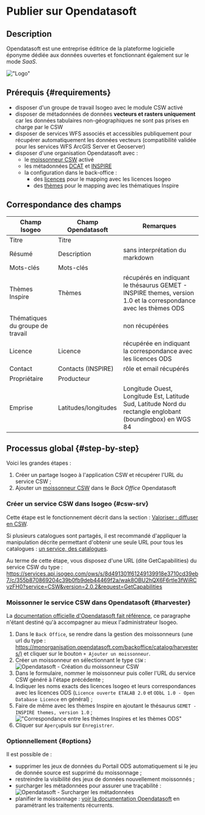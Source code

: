 # Publier sur Opendatasoft

## Description

Opendatasoft est une entreprise éditrice de la plateforme logicielle éponyme dédiée aux données ouvertes et fonctionnant également sur le mode _SaaS_.

!["Logo"](/assets/ods/logo_ods.png)

## Prérequis {#requirements}

- disposer d'un groupe de travail Isogeo avec le module CSW activé
- disposer de métadonnées de données **vecteurs et rasters uniquement** car les données tabulaires non-géographiques ne sont pas prises en charge par le CSW
- disposer de services WFS associés et accessibles publiquement pour récupérer automatiquement les données vecteurs (compatibilité validée pour les services WFS ArcGIS Server et Geoserver)
- disposer d'une organisation Opendatasoft avec :
  - le [moissonneur CSW](https://help.opendatasoft.com/platform/fr/publishing_data/02_harvesting_a_catalog/harvesters/csw.html) activé
  - les métadonnées [DCAT](https://help.opendatasoft.com/platform/fr/publishing_data/06_configuring_metadata/interoperability_metadata.html#dcat-metadata) et [INSPIRE](https://help.Opendatasoft.com/platform/fr/publishing_data/06_configuring_metadata/interoperability_metadata.html#inspire)
  - la configuration dans le back-office :
    - des [licences](https://help.opendatasoft.com/platform/fr/configuring_domain/02_managing_legal_information/legals.html#licenses) pour le mapping avec les licences Isogeo
    - des [thèmes](https://help.opendatasoft.com/platform/fr/customizing_look_and_feel/05_defining_dataset_themes/dataset_themes.html) pour le mapping avec les thématiques Inspire

## Correspondance des champs 

| Champ Isogeo                     | Champ Opendatasoft | Remarques                                                                                                        |
|----------------------------------|--------------------|------------------------------------------------------------------------------------------------------------------|
| Titre                            | Titre              |                                                                                                                  |
| Résumé                           | Description        | sans interprétation du markdown                                                                                  |
| Mots-clés                        | Mots-clés          |                                                                                                                  |
| Thèmes Inspire                   | Thèmes             | récupérés en indiquant le thésaurus GEMET - INSPIRE themes, version 1.0 et la correspondance avec les thèmes ODS |
| Thématiques du groupe de travail |                    | non récupérées                                                                                                   |
| Licence                          | Licence            | récupérée en indiquant la correspondance avec les licences ODS                                                   |
| Contact                          | Contacts (INSPIRE) | rôle et email récupérés                                                                                          |
| Propriétaire                     | Producteur         |                                                                                                                  |
| Emprise                          | Latitudes/longitudes | Longitude Ouest, Longitude Est, Latitude Sud, Latitude Nord du rectangle englobant (boundingbox) en WGS 84     |


## Processus global {#step-by-step}

Voici les grandes étapes :

1. Créer un partage Isogeo à l'application CSW et récupérer l'URL du service CSW ;
2. Ajouter un [moissonneur CSW](https://docs.opendatasoft.com/fr/sourcing_and_processing_data/harvesters/csw.html) dans le _Back Office_ Opendatasoft

### Créer un service CSW dans Isogeo {#csw-srv}

Cette étape est le fonctionnement décrit dans la section : [Valoriser : diffuser en CSW](/features/publish/csw_server.html).

Si plusieurs catalogues sont partagés, il est recommandé d'appliquer la manipulation décrite permettant d'obtenir une seule URL pour tous les catalogues : [un service, des catalogues](https://help.isogeo.com/fr/features/publish/csw_server.html#un-service-des-catalogues).

Au terme de cette étape, vous disposez d'une URL (dite GetCapabilities) du service CSW du type : https://services.api.isogeo.com/ows/s/8d491301f61249139918e3710cd39eb7/c/355b870869204c39b0fb9deb44469f2a/wak8OBU2hQX6F6rtIe3fWiRCvzFH0?service=CSW&version=2.0.2&request=GetCapabilities

### Moissonner le service CSW dans Opendatasoft {#harvester}

La [documentation officielle d'Opendatasoft fait référence](https://docs.opendatasoft.com/fr/sourcing_and_processing_data/harvesting_a_catalog.html), ce paragraphe n'étant destiné qu'à accompagner au mieux l'administrateur Isogeo. 

1. Dans le `Back Office`, se rendre dans la gestion des moissonneurs (une url du type : <https://monorganisation.opendatasoft.com/backoffice/catalog/harvesters/)> et cliquer sur le bouton `+ Ajouter un moissonneur`.
2. Créer un moissonneur en sélectionnant le type `CSW` :
![](/assets/ods/csw2ods_harvester_create.png "Opendatasoft - Création du moissonneur CSW")
3. Dans le formulaire, nommer le moissonneur puis coller l'URL du service CSW généré à l'étape précédente ;
4. Indiquer les noms exacts des licences Isogeo et leurs correspondances avec les licences ODS (`Licence ouverte ETALAB 2.0` et `ODbL 1.0 - Open Database Licence` en général) ;
5. Faire de même avec les thèmes Inspire en ajoutant le thésaurus `GEMET - INSPIRE themes, version 1.0` ;
!["Correspondance entre les thèmes Inspires et les thèmes ODS"](/assets/ods/licenses_and_inspire_themes_mapping.png)
6. Cliquer sur `Aperçu`puis sur `Enregistrer`.

### Optionnellement {#options}

Il est possible de :

* supprimer les jeux de données du Portail ODS automatiquement si le jeu de donnée source est supprimé du moissonnage ;
* restreindre la visibilité des jeux de données nouvellement moissonnés ;
* surcharger les métadonnées pour assurer une traçabilité :
![](/assets/ods/csw2ods_harvester_option_overload.png "Opendatasoft - Surcharger les métadonnées")
* planifier le moissonnage : [voir la documentation Opendatasoft](https://docs.opendatasoft.com/fr/sourcing_and_processing_data/harvesting_a_catalog.html#scheduling) en paramétrant les traitements récurrents.